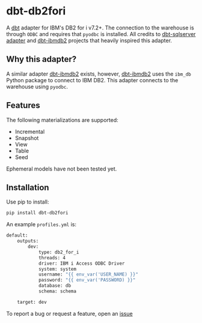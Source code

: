 # dbt-db2fori

A [dbt](https://www.getdbt.com/) adapter for IBM's DB2 for i v7.2+. The connection to the warehouse is through `ODBC` and requires that `pyodbc` is installed. All credits to [dbt-sqlserver adapter](https://github.com/dbt-msft/dbt-sqlserver) and [dbt-ibmdb2](https://github.com/aurany/dbt-ibmdb2) projects that heavily inspired this adapter.

## Why this adapter?
A similar adapter [dbt-ibmdb2](https://github.com/aurany/dbt-ibmdb2) exists, however, [dbt-ibmdb2](https://github.com/aurany/dbt-ibmdb2) uses the `ibm_db` Python package to connect to IBM DB2. This adapter connects to the warehouse using `pyodbc`.

## Features
The following materializations are supported:

- Incremental
- Snapshot
- View
- Table
- Seed

Ephemeral models have not been tested yet. 


## Installation
Use pip to install:
```bash
pip install dbt-db2fori
```
An example `profiles.yml` is:
```bash
default:
    outputs:
        dev:
            type: db2_for_i
            threads: 4
            driver: IBM i Access ODBC Driver
            system: system
            username: "{{ env_var('USER_NAME) }}"
            password: "{{ env_var('PASSWORD) }}"
            database: db
            schema: schema

    target: dev
```

To report a bug or request a feature, open an [issue](https://github.com/kaysef/dbt-db2fori/issues/new)
